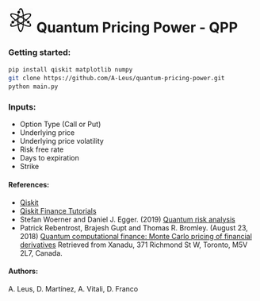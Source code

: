 # <img src="/images/atom.png" style="text-align: center;" width="50" height="50"> Quantum Pricing Power - QPP

### Getting started:
```bash
pip install qiskit matplotlib numpy
git clone https://github.com/A-Leus/quantum-pricing-power.git
python main.py
```
### Inputs:
* Option Type (Call or Put)
* Underlying price
* Underlying price volatility
* Risk free rate
* Days to expiration
* Strike

#### References:
* [Qiskit](https://qiskit.org/)
* [Qiskit Finance Tutorials](https://nbviewer.jupyter.org/github/Qiskit/qiskit-tutorials/blob/master/qiskit/advanced/aqua/finance/index.ipynb)
* Stefan Woerner and Daniel J. Egger. (2019) [Quantum risk analysis](https://doi.org/10.1038/s41534-019-0130-6)
* Patrick Rebentrost, Brajesh Gupt and Thomas R. Bromley. (August 23, 2018) [Quantum computational finance: Monte Carlo pricing of financial derivatives](https://arxiv.org/abs/1805.00109) Retrieved from Xanadu, 371 Richmond St W, Toronto, M5V 2L7, Canada. 

#### Authors:
A. Leus, D. Martínez, A. Vitali, D. Franco
